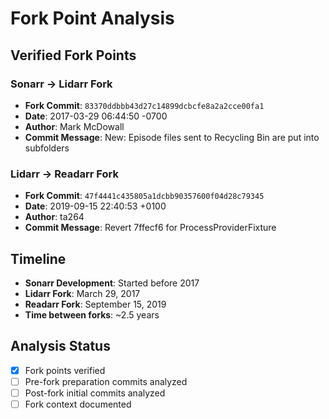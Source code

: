 # Fork Point Analysis

## Verified Fork Points

### Sonarr → Lidarr Fork
- **Fork Commit**: `83370ddbbb43d27c14899dcbcfe8a2a2cce00fa1`
- **Date**: 2017-03-29 06:44:50 -0700
- **Author**: Mark McDowall
- **Commit Message**: New: Episode files sent to Recycling Bin are put into subfolders

### Lidarr → Readarr Fork
- **Fork Commit**: `47f4441c435805a1dcbb90357600f04d28c79345`
- **Date**: 2019-09-15 22:40:53 +0100
- **Author**: ta264
- **Commit Message**: Revert 7ffecf6 for ProcessProviderFixture

## Timeline
- **Sonarr Development**: Started before 2017
- **Lidarr Fork**: March 29, 2017
- **Readarr Fork**: September 15, 2019
- **Time between forks**: ~2.5 years

## Analysis Status
- [x] Fork points verified
- [ ] Pre-fork preparation commits analyzed
- [ ] Post-fork initial commits analyzed
- [ ] Fork context documented